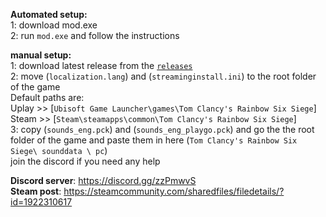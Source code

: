 
**Automated setup:**  
1:  download mod.exe  
2: run `mod.exe` and follow the instructions  

**manual setup:**  
1: download latest release from the [`releases`](https://github.com/homamgamer/filehost/releases)  
2: move (`localization.lang`) and (`streaminginstall.ini`) to the root folder of the game   
Default paths are:  
Uplay >> [`Ubisoft Game Launcher\games\Tom Clancy's Rainbow Six Siege`]  
Steam >> [`Steam\steamapps\common\Tom Clancy's Rainbow Six Siege`]  
3: copy (`sounds_eng.pck`) and (`sounds_eng_playgo.pck`) and go the the root folder of the game and paste them in here (`Tom Clancy's Rainbow Six Siege\ sounddata \ pc`)  
join the discord if you need any help  

**Discord server**: https://discord.gg/zzPmwvS  
**Steam post**: https://steamcommunity.com/sharedfiles/filedetails/?id=1922310617  
